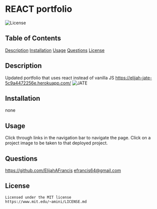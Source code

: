 # REACT portfolio
  ![License](https://img.shields.io/badge/license-MIT-yellowgreen.svg)
  ## Table of Contents
  [Description](#description)
  [Installation](#installation)
  [Usage](#usage)
  [Questions](questions)
  [License](license)

  ## Description
  Updated portfolio that uses react instead of vanilla JS
  https://elijah-jate-5c9a4472256e.herokuapp.com/
    <img src='./images/screenshot.png' alt='JATE' />
  
  ## Installation
  none

  ## Usage
  Click through links in the navigation bar to navigate the page. Click on a project image to be taken to that deployed project.

  ## Questions
  https://github.com/ElijahAFrancis
  efrancis64@gmail.com

  ## License
    Licensed under the MIT license
    https://www.mit.edu/~amini/LICENSE.md
  